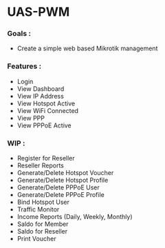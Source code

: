 # UAS-PWM


### Goals :
- Create a simple web based Mikrotik management


### Features :
- Login
- View Dashboard
- View IP Address
- View Hotspot Active
- View WiFi Connected
- View PPP
- View PPPoE Active

### WIP : 
- Register for Reseller
- Reseller Reports
- Generate/Delete Hotspot Voucher
- Generate/Delete Hotspot Profile
- Generate/Delete PPPoE User
- Generate/Delete PPPoE Profile
- Bind Hotspot User
- Traffic Monitor
- Income Reports (Daily, Weekly, Monthly)
- Saldo for Member
- Saldo for Reseller
- Print Voucher
